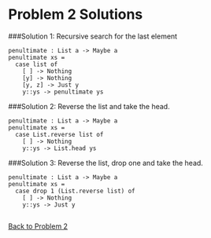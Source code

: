 # Problem 2 Solutions

###Solution 1:
Recursive search for the last element

```
penultimate : List a -> Maybe a
penultimate xs = 
  case list of
    [ ] -> Nothing
    [y] -> Nothing
    [y, z] -> Just y
    y::ys -> penultimate ys

```
###Solution 2: 
Reverse the list and take the head.
```
penultimate : List a -> Maybe a
penultimate xs = 
  case List.reverse list of
    [ ] -> Nothing
    y::ys -> List.head ys

```
###Solution 3: 
Reverse the list, drop one and take the head. 
```
penultimate : List a -> Maybe a
penultimate xs = 
  case drop 1 (List.reverse list) of
    [ ] -> Nothing
    y::ys -> Just y


```
[Back to Problem 2](problem_2.md)